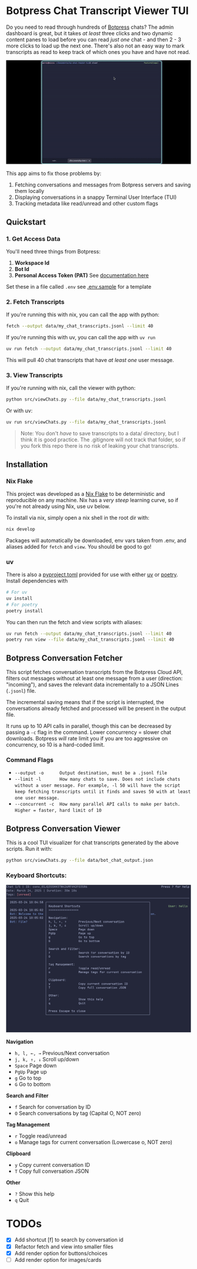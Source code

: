 # Botpress Chat Transcript Viewer TUI

Do you need to read through hundreds of [Botpress](www.botpress.com) chats? The admin dashboard is great, but it takes _at least_ three clicks and two dynamic content panes to load before you can read _just one_ chat - and then 2 - 3 more clicks to load up the next one. There's also not an easy way to mark transcripts as read to keep track of which ones you have and have not read.

![gif of usage](./tuiUsage.gif)

This app aims to fix those problems by:
1. Fetching conversations and messages from Botpress servers and saving them locally
2. Displaying conversations in a snappy Terminal User Interface (TUI)
3. Tracking metadata like read/unread and other custom flags

## Quickstart

### 1. Get Access Data
You'll need three things from Botpress:
1. **Workspace Id**
2. **Bot Id**
3. **Personal Access Token (PAT)** See [documentation here](https://botpress.com/docs/api-reference/authentication#1-personal-access-token-pat)

Set these in a file called `.env` see [.env.sample](./.env.sample) for a template

### 2. Fetch Transcripts
If you're running this with nix, you can call the app with python:
```bash
fetch --output data/my_chat_transcripts.jsonl --limit 40
```
If you're running this with uv, you can call the app with `uv run`
```bash
uv run fetch --output data/my_chat_transcripts.jsonl --limit 40
```
This will pull 40 chat transcripts that have _at least one_ user message.

### 3. View Transcripts
If you're running with nix, call the viewer with python:
```bash
python src/viewChats.py --file data/my_chat_transcripts.jsonl
```
Or with uv:
```bash
uv run src/viewChats.py --file data/my_chat_transcripts.jsonl
```

> Note: You don't _have_ to save transcripts to a data/ directory, but I think it is good practice. The .gitignore will not track that folder, so if you fork this repo there is no risk of leaking your chat transcripts.

## Installation

### Nix Flake
This project was developed as a [Nix Flake](www.nixos.org) to be deterministic and reproducible on any machine. Nix has a _very steep_ learning curve, so if you're not already using Nix, use uv below.

To install via nix, simply open a nix shell in the root dir with:
```bash
nix develop
```
Packages will automatically be downloaded, env vars taken from .env, and aliases added for `fetch` and `view`. You should be good to go!

### uv
There is also a [pyproject.toml](./pyproject.toml) provided for use with either [uv](https://astral.sh/blog/uv) or [poetry](https://python-poetry.org/). Install dependencies with
```bash
# For uv
uv install
# For poetry
poetry install
```
You can then run the fetch and view scripts with aliases:
```bash
uv run fetch --output data/my_chat_transcripts.jsonl --limit 40
poetry run view --file data/my_chat_transcripts.jsonl --limit 40
```

## Botpress Conversation Fetcher

This script fetches conversation transcripts from the Botpress Cloud API, filters out messages without at least one message from a user (direction: "incoming"), and saves the relevant data incrementally to a JSON Lines (`.jsonl`) file.

The incremental saving means that if the script is interrupted, the conversations already fetched and processed will be present in the output file.

It runs up to 10 API calls in parallel, though this can be decreased by passing a `-c` flag in the command. Lower concurrency = slower chat downloads. Botpress _will_ rate limit you if you are too aggressive on concurrency, so 10 is a hard-coded limit.

### Command Flags
* `--output -o      Output destination, must be a .jsonl file`
* `--limit -l       How many chats to save. Does not include chats without a user message. For example, -l 50 will have the script keep fetching transcripts until it finds and saves 50 with at least one user message.`
* `--concurrent -c  How many parallel API calls to make per batch. Higher = faster, hard limit of 10`

## Botpress Conversation Viewer

This is a cool TUI visualizer for chat transcripts generated by the above scripts. Run it with:

```bash
python src/viewChats.py --file data/bot_chat_output.json
```

### Keyboard Shortcuts:

![help screenshot](./helpScreen.png)

**Navigation**
* `h, l, ←, →`          Previous/Next conversation
* `j, k, ↑, ↓`          Scroll up/down
* `Space`               Page down
* `PgUp`                Page up
* `g`                   Go to top
* `G`                   Go to bottom

**Search and Filter**
* `f`                   Search for conversation by ID
* `O`                   Search conversations by tag (Capital O, NOT zero)

**Tag Management**
* `r`                   Toggle read/unread
* `o`                   Manage tags for current conversation (Lowercase o, NOT zero)

**Clipboard**
* `y`                   Copy current conversation ID
* `T`                   Copy full conversation JSON

**Other**
* `?`                   Show this help
* `q`                   Quit

# TODOs
- [x] Add shortcut [f] to search by conversation id
- [x] Refactor fetch and view into smaller files
- [x] Add render option for buttons/choices
- [ ] Add render option for images/cards
